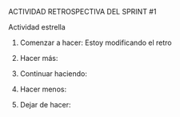 ACTIVIDAD RETROSPECTIVA DEL SPRINT #1

Actividad estrella

  1. Comenzar a hacer: Estoy modificando el retro

  2. Hacer más:

  3. Continuar haciendo:
  
  4. Hacer menos:

  5. Dejar de hacer:


  
